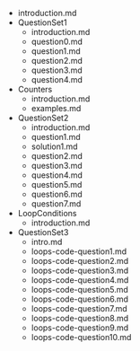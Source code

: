 - introduction.md
- QuestionSet1
  - introduction.md
  - question0.md
  - question1.md
  - question2.md
  - question3.md
  - question4.md
- Counters
  - introduction.md
  - examples.md
- QuestionSet2
  - introduction.md
  - question1.md
  - solution1.md
  - question2.md
  - question3.md
  - question4.md
  - question5.md
  - question6.md
  - question7.md
- LoopConditions
  - introduction.md
- QuestionSet3
  - intro.md
  - loops-code-question1.md
  - loops-code-question2.md
  - loops-code-question3.md
  - loops-code-question4.md
  - loops-code-question5.md
  - loops-code-question6.md
  - loops-code-question7.md
  - loops-code-question8.md
  - loops-code-question9.md
  - loops-code-question10.md

